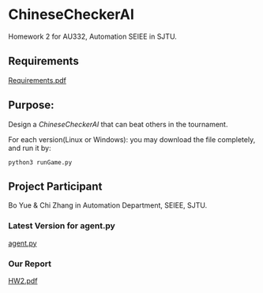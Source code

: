 # ChineseCheckerAI
Homework 2 for AU332, Automation SEIEE in SJTU.  

## Requirements
[Requirements.pdf](https://github.com/Bobyue0118/ChineseCheckerAI/edit/master/Requirements.pdf)  

## Purpose: 
Design a *ChineseCheckerAI* that can beat others in the tournament.  

For each version(Linux or Windows): you may download the file completely, and run it by:  
```
python3 runGame.py
```
## Project Participant
Bo Yue & Chi Zhang in Automation Department, SEIEE, SJTU. 

### Latest Version for agent.py
[agent.py](https://github.com/Bobyue0118/ChineseCheckerAI/edit/master/agent.py)

### Our Report
[HW2.pdf](https://github.com/Bobyue0118/ChineseCheckerAI/edit/master/HW2.pdf)

